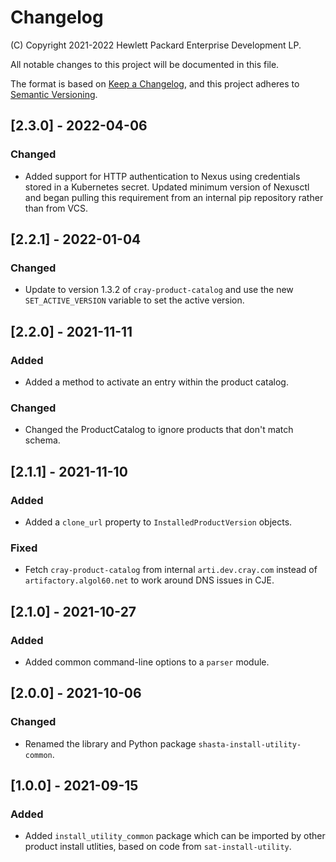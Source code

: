 # Changelog

(C) Copyright 2021-2022 Hewlett Packard Enterprise Development LP.

All notable changes to this project will be documented in this file.

The format is based on [Keep a Changelog](https://keepachangelog.com/en/1.0.0/),
and this project adheres to [Semantic Versioning](https://semver.org/spec/v2.0.0.html).

## [2.3.0] - 2022-04-06

### Changed

- Added support for HTTP authentication to Nexus using credentials stored
  in a Kubernetes secret. Updated minimum version of Nexusctl and began pulling
  this requirement from an internal pip repository rather than from VCS.

## [2.2.1] - 2022-01-04

### Changed

- Update to version 1.3.2 of ``cray-product-catalog`` and use the new
  ``SET_ACTIVE_VERSION`` variable to set the active version.

## [2.2.0] - 2021-11-11

### Added

- Added a method to activate an entry within the product catalog.

### Changed

- Changed the ProductCatalog to ignore products that don't match schema.

## [2.1.1] - 2021-11-10

### Added

- Added a ``clone_url`` property to ``InstalledProductVersion`` objects.

### Fixed

- Fetch ``cray-product-catalog`` from internal ``arti.dev.cray.com`` instead of
  ``artifactory.algol60.net`` to work around DNS issues in CJE.

## [2.1.0] - 2021-10-27

### Added

- Added common command-line options to a ``parser`` module.

## [2.0.0] - 2021-10-06

### Changed

- Renamed the library and Python package ``shasta-install-utility-common``.

## [1.0.0] - 2021-09-15

### Added

- Added ``install_utility_common`` package which can be imported by other
  product install utlities, based on code from ``sat-install-utility``.
